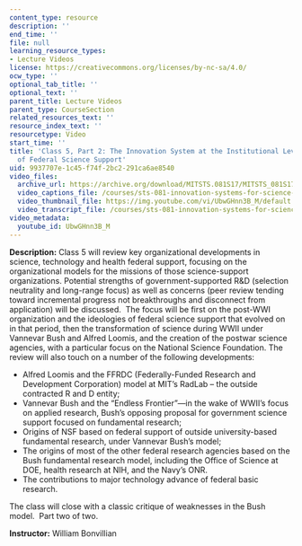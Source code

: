 ```yaml
---
content_type: resource
description: ''
end_time: ''
file: null
learning_resource_types:
- Lecture Videos
license: https://creativecommons.org/licenses/by-nc-sa/4.0/
ocw_type: ''
optional_tab_title: ''
optional_text: ''
parent_title: Lecture Videos
parent_type: CourseSection
related_resources_text: ''
resource_index_text: ''
resourcetype: Video
start_time: ''
title: 'Class 5, Part 2: The Innovation System at the Institutional Level & The Organization
  of Federal Science Support'
uid: 9937707e-1c45-f74f-2bc2-291ca6ae8540
video_files:
  archive_url: https://archive.org/download/MITSTS.081S17/MITSTS_081S17_Class05_2_300k.mp4
  video_captions_file: /courses/sts-081-innovation-systems-for-science-technology-energy-manufacturing-and-health-spring-2017/bc9088e7bf145f0d8e35812feba9dce1_UbwGHnn3B_M.vtt
  video_thumbnail_file: https://img.youtube.com/vi/UbwGHnn3B_M/default.jpg
  video_transcript_file: /courses/sts-081-innovation-systems-for-science-technology-energy-manufacturing-and-health-spring-2017/5c7cd008af6b08730cf6a3698e690515_UbwGHnn3B_M.pdf
video_metadata:
  youtube_id: UbwGHnn3B_M
---
```


**Description:** Class 5 will review key organizational developments in science, technology and health federal support, focusing on the organizational models for the missions of those science-support organizations. Potential strengths of government-supported R&D (selection neutrality and long-range focus) as well as concerns (peer review tending toward incremental progress not breakthroughs and disconnect from application) will be discussed.  The focus will be first on the post-WWI organization and the ideologies of federal science support that evolved on in that period, then the transformation of science during WWII under Vannevar Bush and Alfred Loomis, and the creation of the postwar science agencies, with a particular focus on the National Science Foundation. The review will also touch on a number of the following developments: 

*   Alfred Loomis and the FFRDC (Federally-Funded Research and Development Corporation) model at MIT’s RadLab – the outside contracted R and D entity;
*   Vannevar Bush and the “Endless Frontier”—in the wake of WWII’s focus on applied research, Bush’s opposing proposal for government science support focused on fundamental research; 
*   Origins of NSF based on federal support of outside university-based fundamental research, under Vannevar Bush’s model;
*   The origins of most of the other federal research agencies based on the Bush fundamental research model, including the Office of Science at DOE, health research at NIH, and the Navy’s ONR. 
*   The contributions to major technology advance of federal basic research.

The class will close with a classic critique of weaknesses in the Bush model.  Part two of two.

**Instructor:** William Bonvillian

